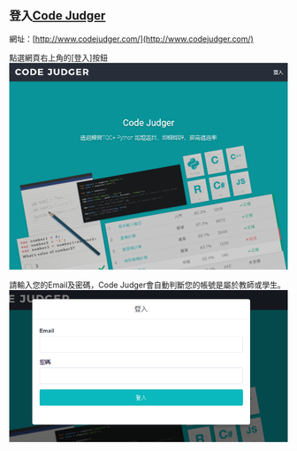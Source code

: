 ## 登入[Code Judger](http://www.codejudger.com/) ##

網址：[http://www.codejudger.com/](http://www.codejudger.com/)

點選網頁右上角的\[登入\]按鈕![](/assets/cjmd01-01_CJ首頁.png)

請輸入您的Email及密碼，Code Judger會自動判斷您的帳號是屬於教師或學生。![](/assets/cjmd01-02_登入.png)

 



